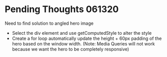 # Pending Thoughts 061320

Need to find solution to angled hero image
  - Select the div element and use getComputedStyle to alter the style
  - Create a for loop automatically update the height + 60px padding of the hero based on the window width.
  (Note: Media Queries will not work because we want the hero to be completely responsive)
